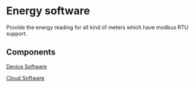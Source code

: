 # Energy software
Provide the energy reading for all kind of meters which have modbus RTU support.

## Components
[Device Software](gateway/README.md)

[Cloud Software](microservices/README.md)
